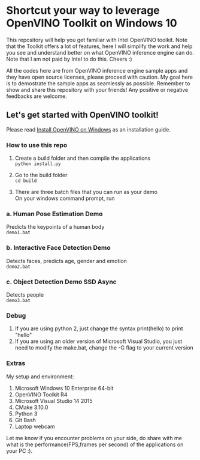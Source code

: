 # Shortcut your way to leverage OpenVINO Toolkit on Windows 10

This repository will help you get familiar with Intel OpenVINO toolkit. Note that the Toolkit offers a lot of features, here I will simplify the work and help you see and understand better on what OpenVINO inference engine can do. Note that I am not paid by Intel to do this. Cheers :) 

All the codes here are from OpenVINO inference engine sample apps and they have open source licenses, please proceed with caution. My goal here is to demostrate the sample apps as seamlessly as possible. Remember to show and share this repository with your friends! Any positive or negative feedbacks are welcome.

## Let's get started with OpenVINO toolkit!
Please read [Install OpenVINO on Windows](https://software.intel.com/en-us/articles/OpenVINO-Install-Windows) as an installation guide.

### How to use this repo
1. Create a build folder and then compile the applications
</br>`python install.py`

2. Go to the build folder
</br>`cd build`

3. There are three batch files that you can run as your demo
</br> On your windows command prompt, run

### a. **Human Pose Estimation Demo**
Predicts the keypoints of a human body
<br>`demo1.bat`

### b. **Interactive Face Detection Demo**  
Detects faces, predicts age, gender and emotion
</br>`demo2.bat`

### c. **Object Detection Demo SSD Async**
Detects people
</br> `demo3.bat`

### Debug
1. If you are using python 2, just change the syntax print(hello) to print "hello"
2. If you are using an older version of Microsoft Visual Studio, you just need to modify the make.bat, change the -G flag to your current version

### Extras 
My setup and environment:
1. Microsoft Windows 10 Enterprise 64-bit
2. OpenVINO Toolkit R4
3. Microsoft Visual Studio 14 2015
4. CMake 3.10.0
5. Python 3
6. Git Bash
7. Laptop webcam

Let me know if you encounter problems on your side, do share with me what is the performance(FPS,frames per second) of the applications on your PC :). 
